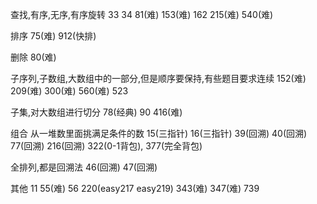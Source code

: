 查找,有序,无序,有序旋转
33 34 81(难) 153(难) 162 215(难) 540(难)

排序
75(难) 912(快排)

删除
80(难)

子序列,子数组,大数组中的一部分,但是顺序要保持,有些题目要求连续
152(难) 209(难) 300(难) 560(难) 523

子集,对大数组进行切分
78(经典) 90 416(难)

组合 从一堆数里面挑满足条件的数
15(三指针) 16(三指针) 39(回溯) 40(回溯) 77(回溯) 216(回溯) 322(0-1背包), 377(完全背包)

全排列,都是回溯法
46(回溯) 47(回溯)

其他
11 55(难) 56 220(easy217 easy219) 343(难) 347(难) 739